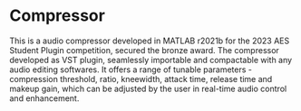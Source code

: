 # Compressor
This is a audio compressor developed in MATLAB r2021b for the 2023 AES Student Plugin competition, secured the bronze award. The compressor developed as VST plugin, seamlessly importable and compactable with any audio editing softwares. It offers a range of tunable parameters - compression threshold, ratio, kneewidth, attack time, release time and makeup gain, which can be adjusted by the user in real-time audio control and enhancement.
